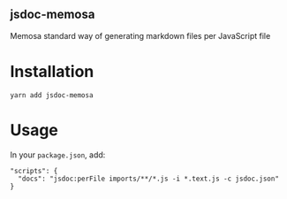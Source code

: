jsdoc-memosa
------------

Memosa standard way of generating markdown files per JavaScript file


# Installation

```
yarn add jsdoc-memosa
```

# Usage

In your `package.json`, add:

```
"scripts": {
  "docs": "jsdoc:perFile imports/**/*.js -i *.text.js -c jsdoc.json"
}
```
